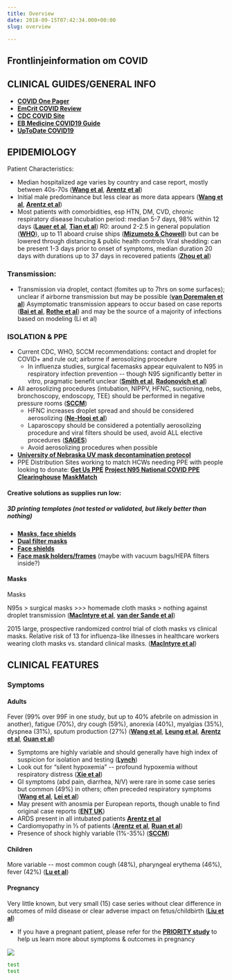 ```yaml
---
title: Overview
date: 2018-09-15T07:42:34.000+00:00
slug: overview

---
```

## Frontlinjeinformation om COVID

## CLINICAL GUIDES/GENERAL INFO

* [**COVID One Pager**](https://www.onepagericu.com/)
* [**EmCrit COVID Review**](https://emcrit.org/ibcc/covid19/)
* [**CDC COVID Site**](https://www.cdc.gov/coronavirus/2019-ncov/)
* [**EB Medicine COVID19 Guide**](https://www.ebmedicine.net/topics/infectious-disease/COVID-19)
* [**UpToDate COVID19**](https://www.uptodate.com/contents/coronavirus-disease-2019-covid-19)

## EPIDEMIOLOGY

Patient Characteristics:

* Median hospitalized age varies by country and case report, mostly between 40s-70s ([**Wang et al**](https://www.ncbi.nlm.nih.gov/pubmed?term=32031570), [**Arentz et al**](https://jamanetwork.com/journals/jama/fullarticle/2763485))
* Initial male predominance but less clear as more data appears ([**Wang et al**](https://www.ncbi.nlm.nih.gov/pubmed?term=32031570), [**Arentz et al**](https://jamanetwork.com/journals/jama/fullarticle/2763485))
* Most patients with comorbidities, esp HTN, DM, CVD, chronic respiratory disease Incubation period: median 5-7 days, 98% within 12 days ([**Lauer et al**](https://annals.org/aim/fullarticle/2762808/incubation-period-coronavirus-disease-2019-covid-19-from-publicly-reported), [**Tian et al**](https://www.journalofinfection.com/article/S0163-4453(20)30101-8/fulltext)) R0: around 2-2.5 in general population ([**WHO**](https://www.who.int/docs/default-source/coronaviruse/situation-reports/20200306-sitrep-46-covid-19.pdf)), up to 11 aboard cruise ships ([**Mizumoto & Chowell**](https://www.sciencedirect.com/science/article/pii/S2468042720300063)) but can be lowered through distancing & public health controls Viral shedding: can be present 1-3 days prior to onset of symptoms, median duration 20 days with durations up to 37 days in recovered patients ([**Zhou et al**](https://www.ncbi.nlm.nih.gov/pubmed/32171076/))

### Transmission:

* Transmission via droplet, contact (fomites up to 7hrs on some surfaces); unclear if airborne transmission but may be possible ([**van Doremalen et al**](https://www.nejm.org/doi/full/10.1056/NEJMc2004973)) Asymptomatic transmission appears to occur based on case reports ([**Bai et al**](https://jamanetwork.com/journals/jama/fullarticle/2762028), [**Rothe et al**](https://www.nejm.org/doi/full/10.1056/NEJMc2001468)) and may be the source of a majority of infections based on modeling (Li et al)

### ISOLATION & PPE

* Current CDC, WHO, SCCM recommendations: contact and droplet for COVID+ and rule out; airborne if aerosolizing procedure
  * In influenza studies, surgical facemasks appear equivalent to N95 in respiratory infection prevention -- though N95 significantly better in vitro, pragmatic benefit unclear ([**Smith et al**](https://pubmed.ncbi.nlm.nih.gov/26952529/), [**Radonovich et al**](https://jamanetwork.com/journals/jama/fullarticle/2749214))
* All aerosolizing procedures (intubation, NIPPV, HFNC, suctioning, nebs, bronchoscopy, endoscopy, TEE) should be performed in negative pressure rooms ([**SCCM**](https://www.sccm.org/Blog/January-2020/Caring-for-Critically-Ill-Patients-with-Novel-Coro))
  * HFNC increases droplet spread and should be considered aerosolizing ([**Ne-Hooi et al**](https://link.springer.com/article/10.1007%2Fs12630-020-01634-3))
  * Laparoscopy should be considered a potentially aerosolizing procedure and viral filters should be used, avoid ALL elective procedures ([**SAGES**](https://www.sages.org/recommendations-surgical-response-covid-19/))
  * Avoid aerosolizing procedures when possible
* [**University of Nebraska UV mask decontamination protocol**](https://www.nebraskamed.com/sites/default/files/documents/covid-19/n-95-decon-process.pdf)
* PPE Distribution Sites working to match HCWs needing PPE with people looking to donate: [**Get Us PPE**](https://getusppe.org/) [**Project N95 National COVID PPE Clearinghouse**](https://www.projectn95.com/) [**MaskMatch**](https://www.mask-match.com/)

#### Creative solutions as supplies run low:

##### 3D printing templates (not tested or validated, but likely better than nothing)

* [**Masks, face shields**](https://github.com/scaleworkspace/covid19)
* [**Dual filter masks**](https://www.thingiverse.com/thing:4232209)
* [**Face shields**](https://blog.prusaprinters.org/from-design-to-mass-3d-printing-of-medical-shields-in-three-days/)
* [**Face mask holders/frames**](https://www.thingiverse.com/thing:4141338) (maybe with vacuum bags/HEPA filters inside?)

#### Masks

Masks

N95s > surgical masks >>> homemade cloth masks > nothing against droplet transmission ([**MacIntyre et al**](https://www.ncbi.nlm.nih.gov/pmc/articles/PMC4420971/?fbclid=IwAR0l8pDr_lbIc08Si_V0ArBf_7I-xunS1kb2MAfifS56Z9yiL2Aao6020yw#__ffn_sectitle), [**van der Sande et al**](https://www.ncbi.nlm.nih.gov/pmc/articles/PMC2440799/))

2015 large, prospective randomized control trial of cloth masks vs clinical masks. Relative risk of 13 for influenza-like illnesses in healthcare workers wearing cloth masks vs. standard clinical masks. ([**MacIntyre et al**](https://www.ncbi.nlm.nih.gov/pmc/articles/PMC4420971/?fbclid=IwAR0l8pDr_lbIc08Si_V0ArBf_7I-xunS1kb2MAfifS56Z9yiL2Aao6020yw#__ffn_sectitle))

## CLINICAL FEATURES

### Symptoms

#### Adults

Fever (99% over 99F in one study, but up to 40% afebrile on admission in another), fatigue (70%), dry cough (59%), anorexia (40%), myalgias (35%), dyspnea (31%), sputum production (27%) ([**Wang et al**](https://jamanetwork.com/journals/jama/fullarticle/2761044), [**Leung et al**](https://onlinelibrary.wiley.com/doi/10.1002/rmv.2103), [**Arentz et al**](https://jamanetwork.com/journals/jama/fullarticle/2763485), [**Guan et al**](https://www.nejm.org/doi/full/10.1056/NEJMoa2002032))

* Symptoms are highly variable and should generally have high index of suspicion for isolation and testing ([**Lynch**](https://edhub.ama-assn.org/jn-learning/audio-player/18315876))
* Look out for “silent hypoxemia” -- profound hypoxemia without respiratory distress ([**Xie et al**](https://link.springer.com/article/10.1007%2Fs00134-020-05979-7))
* GI symptoms (abd pain, diarrhea, N/V) were rare in some case series but common (49%) in others; often preceded respiratory symptoms ([**Wang et al**](https://jamanetwork.com/journals/jama/fullarticle/2761044), [**Lei et al**](https://journals.lww.com/ajg/Documents/COVID_Digestive_Symptoms_AJG_Preproof.pdf))
* May present with anosmia per European reports, though unable to find original case reports ([**ENT UK**](https://www.entuk.org/loss-sense-smell-marker-covid-19-infection))
* ARDS present in all intubated patients [**Arentz et al**](https://jamanetwork.com/journals/jama/fullarticle/2763485)
* Cardiomyopathy in ⅓ of patients ([**Arentz et al**](https://jamanetwork.com/journals/jama/fullarticle/2763485), [**Ruan et al**](https://link.springer.com/article/10.1007/s00134-020-05991-x))
* Presence of shock highly variable (1%-35%) ([**SCCM**](https://www.sccm.org/Blog/January-2020/Caring-for-Critically-Ill-Patients-with-Novel-Coro))

#### Children

More variable -- most common cough (48%), pharyngeal erythema (46%), fever (42%) ([**Lu et al**](https://www.nejm.org/doi/full/10.1056/NEJMc2005073))

#### Pregnancy

Very little known, but very small (15) case series without clear difference in outcomes of mild disease or clear adverse impact on fetus/childbirth ([**Liu et al**](https://www.ajronline.org/doi/10.2214/AJR.20.23072))

* If you have a pregnant patient, please refer for the [**PRIORITY study**](https://priority.ucsf.edu/) to help us learn more about symptoms & outcomes in pregnancy

![](/ethio_medical.jpg)

    

```bash
test 
test
```